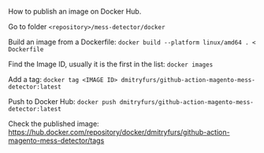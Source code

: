 How to publish an image on Docker Hub.

Go to folder `<repository>/mess-detector/docker`

Build an image from a Dockerfile:
`docker build --platform linux/amd64 . < Dockerfile`

Find the Image ID, usually it is the first in the list:
`docker images`

Add a tag:
`docker tag <IMAGE ID> dmitryfurs/github-action-magento-mess-detector:latest`

Push to Docker Hub:
`docker push dmitryfurs/github-action-magento-mess-detector:latest`

Check the published image:
https://hub.docker.com/repository/docker/dmitryfurs/github-action-magento-mess-detector/tags

